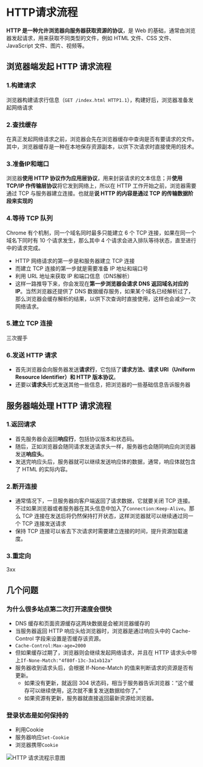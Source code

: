 # HTTP请求流程

**HTTP 是一种允许浏览器向服务器获取资源的协议**，是 Web 的基础，通常由浏览器发起请求，用来获取不同类型的文件，例如 HTML 文件、CSS 文件、JavaScript 文件、图片、视频等。

## 浏览器端发起 HTTP 请求流程

### 1.构建请求

浏览器构建请求行信息（`GET /index.html HTTP1.1`），构建好后，浏览器准备发起网络请求

### 2.查找缓存

在真正发起网络请求之前，浏览器会先在浏览器缓存中查询是否有要请求的文件。其中，浏览器缓存是一种在本地保存资源副本，以供下次请求时直接使用的技术。

### 3.准备IP和端口

浏览器**使用 HTTP 协议作为应用层协议**，用来封装请求的文本信息；并**使用 TCP/IP 作传输层协议**将它发到网络上，所以在 HTTP 工作开始之前，浏览器需要通过 TCP 与服务器建立连接。也就是**说 HTTP 的内容是通过 TCP 的传输数据阶段来实现的**

### 4.等待 TCP 队列

Chrome 有个机制，同一个域名同时最多只能建立 6 个 TCP 连接，如果在同一个域名下同时有 10 个请求发生，那么其中 4 个请求会进入排队等待状态，直至进行中的请求完成。

- HTTP 网络请求的第一步是和服务器建立 TCP 连接
- 而建立 TCP 连接的第一步就是需要准备 IP 地址和端口号
- 利用 URL 地址来获取 IP 和端口信息（DNS解析）
- 这样一路推导下来，你会发现在**第一步浏览器会请求 DNS 返回域名对应的 IP**。当然浏览器还提供了 DNS 数据缓存服务，如果某个域名已经解析过了，那么浏览器会缓存解析的结果，以供下次查询时直接使用，这样也会减少一次网络请求。

### 5.建立 TCP 连接

三次握手

### 6.发送 HTTP 请求

- 首先浏览器会向服务器发送**请求行**，它包括了**请求方法、请求 URI（Uniform Resource Identifier）和 HTTP 版本协议**。
- 还要以**请求头**形式发送其他一些信息，把浏览器的一些基础信息告诉服务器

## 服务器端处理 HTTP 请求流程

### 1.返回请求

- 首先服务器会返回**响应行**，包括协议版本和状态码。
- 随后，正如浏览器会随同请求发送请求头一样，服务器也会随同响应向浏览器发送**响应头**。
- 发送完响应头后，服务器就可以继续发送响应体的数据，通常，响应体就包含了 HTML 的实际内容。

### 2.断开连接

- 通常情况下，一旦服务器向客户端返回了请求数据，它就要关闭 TCP 连接。不过如果浏览器或者服务器在其头信息中加入了`Connection:Keep-Alive`。那么 TCP 连接在发送后将仍然保持打开状态，这样浏览器就可以继续通过同一个 TCP 连接发送请求
- 保持 TCP 连接可以省去下次请求时需要建立连接的时间，提升资源加载速度。

### 3.重定向

3xx

## 几个问题

### 为什么很多站点第二次打开速度会很快

- DNS 缓存和页面资源缓存这两块数据是会被浏览器缓存的
- 当服务器返回 HTTP 响应头给浏览器时，浏览器是通过响应头中的 Cache-Control 字段来设置是否缓存该资源。
- `Cache-Control:Max-age=2000`
- 但如果缓存过期了，浏览器则会继续发起网络请求，并且在 HTTP 请求头中带上`If-None-Match:"4f80f-13c-3a1xb12a"`
- 服务器收到请求头后，会根据 If-None-Match 的值来判断请求的资源是否有更新。
  - 如果没有更新，就返回 304 状态码，相当于服务器告诉浏览器：“这个缓存可以继续使用，这次就不重复发送数据给你了。”
  - 如果资源有更新，服务器就直接返回最新资源给浏览器。

### 登录状态是如何保持的

- 利用Cookie
- 服务器响应`Set-Cookie`
- 浏览器携带`Cookie`

![HTTP 请求流程示意图](https://static001.geekbang.org/resource/image/1b/6c/1b49976aca2c700883d48d927f48986c.png)
